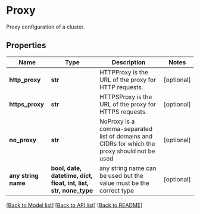 # Proxy

Proxy configuration of a cluster.

## Properties
Name | Type | Description | Notes
------------ | ------------- | ------------- | -------------
**http_proxy** | **str** | HTTPProxy is the URL of the proxy for HTTP requests. | [optional]
**https_proxy** | **str** | HTTPSProxy is the URL of the proxy for HTTPS requests. | [optional]
**no_proxy** | **str** | NoProxy is a comma-separated list of domains and CIDRs for which  the proxy should not be used | [optional]
**any string name** | **bool, date, datetime, dict, float, int, list, str, none_type** | any string name can be used but the value must be the correct type | [optional]

[[Back to Model list]](../README.md#documentation-for-models) [[Back to API list]](../README.md#documentation-for-api-endpoints) [[Back to README]](../README.md)
